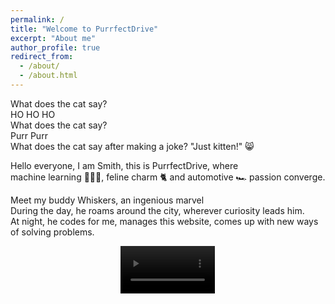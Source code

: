 ```yaml
---
permalink: /
title: "Welcome to PurrfectDrive"
excerpt: "About me"
author_profile: true
redirect_from: 
  - /about/
  - /about.html
---
```


What does the cat say?  
HO HO HO  
What does the cat say?  
Purr Purr  
What does the cat say after making a joke? "Just kitten!" 😸

Hello everyone, I am Smith, this is PurrfectDrive, where  
machine learning 👨🏻‍💻, feline charm 🐈 and automotive 🏎 passion converge. 

Meet my buddy Whiskers, an ingenious marvel  
During the day, he roams around the city, wherever curiosity leads him.  
At night, he codes for me, manages this website, comes up with new ways of solving problems.


<div style="text-align: center;">
<video width="30%" loop autoplay muted>
  <source src="my-website/images/cat-funny-cat.mp4" type="video/mp4">
  Your browser does not support the video tag.
</video>
</div>
